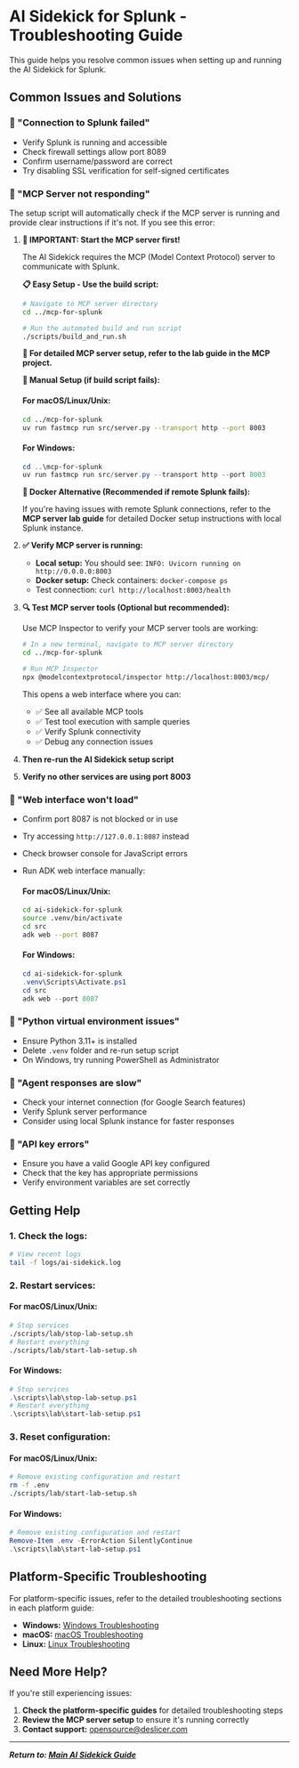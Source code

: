 # AI Sidekick for Splunk - Troubleshooting Guide

This guide helps you resolve common issues when setting up and running the AI Sidekick for Splunk.

## Common Issues and Solutions

### 🔴 "Connection to Splunk failed"
- Verify Splunk is running and accessible
- Check firewall settings allow port 8089
- Confirm username/password are correct
- Try disabling SSL verification for self-signed certificates

### 🔴 "MCP Server not responding"
The setup script will automatically check if the MCP server is running and provide clear instructions if it's not. If you see this error:

1. **🚨 IMPORTANT: Start the MCP server first!**

   The AI Sidekick requires the MCP (Model Context Protocol) server to communicate with Splunk.

   **📋 Easy Setup - Use the build script:**
   ```bash
   # Navigate to MCP server directory
   cd ../mcp-for-splunk

   # Run the automated build and run script
   ./scripts/build_and_run.sh
   ```

   **📖 For detailed MCP server setup, refer to the lab guide in the MCP project.**

   **🔧 Manual Setup (if build script fails):**

   #### For macOS/Linux/Unix:
   ```bash
   cd ../mcp-for-splunk
   uv run fastmcp run src/server.py --transport http --port 8003
   ```

   #### For Windows:
   ```powershell
   cd ..\mcp-for-splunk
   uv run fastmcp run src/server.py --transport http --port 8003
   ```

   **🐳 Docker Alternative (Recommended if remote Splunk fails):**

   If you're having issues with remote Splunk connections, refer to the **MCP server lab guide** for detailed Docker setup instructions with local Splunk instance.

2. **✅ Verify MCP server is running:**
   - **Local setup:** You should see: `INFO: Uvicorn running on http://0.0.0.0:8003`
   - **Docker setup:** Check containers: `docker-compose ps`
   - Test connection: `curl http://localhost:8003/health`

3. **🔍 Test MCP server tools (Optional but recommended):**

   Use MCP Inspector to verify your MCP server tools are working:

   ```bash
   # In a new terminal, navigate to MCP server directory
   cd ../mcp-for-splunk

   # Run MCP Inspector
   npx @modelcontextprotocol/inspector http://localhost:8003/mcp/
   ```

   This opens a web interface where you can:
   - ✅ See all available MCP tools
   - ✅ Test tool execution with sample queries
   - ✅ Verify Splunk connectivity
   - ✅ Debug any connection issues

4. **Then re-run the AI Sidekick setup script**
5. **Verify no other services are using port 8003**

### 🔴 "Web interface won't load"
- Confirm port 8087 is not blocked or in use
- Try accessing `http://127.0.0.1:8087` instead
- Check browser console for JavaScript errors
- Run ADK web interface manually:

  #### For macOS/Linux/Unix:
  ```bash
  cd ai-sidekick-for-splunk
  source .venv/bin/activate
  cd src
  adk web --port 8087
  ```

  #### For Windows:
  ```powershell
  cd ai-sidekick-for-splunk
  .venv\Scripts\Activate.ps1
  cd src
  adk web --port 8087
  ```

### 🔴 "Python virtual environment issues"
- Ensure Python 3.11+ is installed
- Delete `.venv` folder and re-run setup script
- On Windows, try running PowerShell as Administrator

### 🔴 "Agent responses are slow"
- Check your internet connection (for Google Search features)
- Verify Splunk server performance
- Consider using local Splunk instance for faster responses

### 🔴 "API key errors"
- Ensure you have a valid Google API key configured
- Check that the key has appropriate permissions
- Verify environment variables are set correctly

## Getting Help

### 1. Check the logs:
```bash
# View recent logs
tail -f logs/ai-sidekick.log
```

### 2. Restart services:

#### For macOS/Linux/Unix:
```bash
# Stop services
./scripts/lab/stop-lab-setup.sh
# Restart everything
./scripts/lab/start-lab-setup.sh
```

#### For Windows:
```powershell
# Stop services
.\scripts\lab\stop-lab-setup.ps1
# Restart everything
.\scripts\lab\start-lab-setup.ps1
```

### 3. Reset configuration:

#### For macOS/Linux/Unix:
```bash
# Remove existing configuration and restart
rm -f .env
./scripts/lab/start-lab-setup.sh
```

#### For Windows:
```powershell
# Remove existing configuration and restart
Remove-Item .env -ErrorAction SilentlyContinue
.\scripts\lab\start-lab-setup.ps1
```

## Platform-Specific Troubleshooting

For platform-specific issues, refer to the detailed troubleshooting sections in each platform guide:

- **Windows:** [Windows Troubleshooting](WINDOWS_GUIDE.md#troubleshooting)
- **macOS:** [macOS Troubleshooting](MACOS_GUIDE.md#troubleshooting)
- **Linux:** [Linux Troubleshooting](LINUX_GUIDE.md#troubleshooting)

## Need More Help?

If you're still experiencing issues:

1. **Check the platform-specific guides** for detailed troubleshooting steps
2. **Review the MCP server setup** to ensure it's running correctly
3. **Contact support:** opensource@deslicer.com

---

***Return to: [Main AI Sidekick Guide](../../3-setup-your-personal-ai-sidekick.md)***
